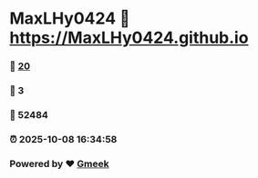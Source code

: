 # MaxLHy0424 :link: https://MaxLHy0424.github.io 
### :page_facing_up: [20](https://MaxLHy0424.github.io/tag.html) 
### :speech_balloon: 3 
### :hibiscus: 52484 
### :alarm_clock: 2025-10-08 16:34:58 
### Powered by :heart: [Gmeek](https://github.com/Meekdai/Gmeek)
